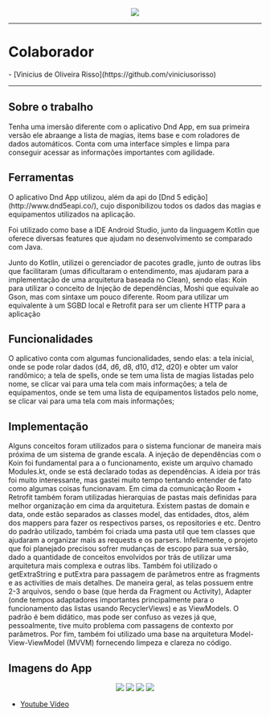 <p align="center">
  <img src="http://www.dnd5eapi.co/public/favicon.ico"/>
</p>
<hr>
<h1>Colaborador</h1>
- [Vinicius de Oliveira Risso](https://github.com/viniciusorisso)

<hr>
<h2>Sobre o trabalho</h2>

<p>Tenha uma imersão diferente com o aplicativo Dnd App, em sua primeira versão ele abraange a lista de magias, items base e com roladores de dados automáticos. Conta com uma interface simples e limpa para conseguir acessar as informações importantes com agilidade.</p>


<h2>Ferramentas</h2>
<p> O aplicativo Dnd App utilizou, além da api do [Dnd 5 edição](http://www.dnd5eapi.co/), cujo disponibilizou todos os dados das magias e equipamentos utilizados na aplicação. </p>
<p> Foi utilizado como base a IDE Android Studio, junto da linguagem Kotlin que oferece diversas features que ajudam no desenvolvimento se comparado com Java.</>
<p> Junto do Kotlin, utilizei o gerenciador de pacotes gradle, junto de outras libs que facilitaram (umas dificultaram o entendimento, mas ajudaram para a implementação de uma arquitetura baseada no Clean), sendo elas:
  Koin para utilizar o conceito de Injeção de dependências, Moshi que equivale ao Gson, mas com sintaxe um pouco diferente.
  Room para utilizar um equivalente à um SGBD local e Retrofit para ser um cliente HTTP para a aplicação</p>
  
<h2>Funcionalidades</h2>
<p> O aplicativo conta com algumas funcionalidades, sendo elas: a tela inicial, onde se pode rolar dados (d4, d6, d8, d10, d12, d20) e obter um valor randômico; a tela de spells, onde se tem uma lista de magias listadas pelo nome, se clicar vai para uma tela com mais informações; a tela de equipamentos, onde se tem uma lista de equipamentos listados pelo nome, se clicar vai para uma tela com mais informações; </p>

<h2>Implementação</h2>
<p> Alguns conceitos foram utilizados para o sistema funcionar de maneira mais próxima de um sistema de grande escala. A injeção de dependências com o Koin foi fundamental para a o funcionamento, existe um arquivo chamado Modules.kt, onde se está declarado todas as dependências. A ideia por trás foi muito interessante, mas gastei muito tempo tentando entender de fato como algumas coisas funcionavam. Em cima da comunicação Room + Retrofit também foram utilizadas hierarquias de pastas mais definidas para melhor organização em cima da arquitetura.
Existem pastas de domain e data, onde estão separados as classes model, das entidades, dtos, além dos mappers para fazer os respectivos parses, os repositories e etc. Dentro do padrão utilizado, também foi criada uma pasta util que tem classes que ajudaram a organizar mais as requests e os parsers. Infelizmente, o projeto que foi planejado precisou sofrer mudanças de escopo para sua versão, dado a quantidade de conceitos envolvidos por trás de utilizar uma arquitetura mais complexa e outras libs.
Também foi utilizado o getExtraString e putExtra para passagem de parâmetros entre as fragments e as activities de mais detalhes. De maneira geral, as telas possuem entre 2-3 arquivos, sendo o base (que herda da Fragment ou Activity), Adapter (onde tempos adaptadores importantes principalmente para o funcionamento das listas usando RecyclerViews) e as ViewModels. O padrão é bem didático, mas pode ser confuso as vezes já que, pessoalmente, tive muito problema com passagens de contexto por parâmetros.
Por fim, também foi utilizado uma base na arquitetura Model-View-ViewModel (MVVM) fornecendo limpeza e clareza no código.</p>


<h2>Imagens do App</h2>
<div align="center" max-height="400px">
  <img src="https://user-images.githubusercontent.com/32266875/216913841-9baedfe0-9f84-495a-ae62-35280aff44c3.png" />
  <img src="https://user-images.githubusercontent.com/32266875/216913885-7dd583b2-5c9d-444b-a5ad-e013ba6474ea.png" />
  <img src="https://user-images.githubusercontent.com/32266875/216913926-b549f491-861a-46ff-a494-57ef500ffc11.png" />
  <img src="https://user-images.githubusercontent.com/32266875/216913992-afdabbff-f383-453e-b3cb-0f6882a4903b.png" />

</div>

- [Youtube Vídeo](https://youtu.be/Wbytjb4bjIc)
